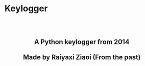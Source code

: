 # Keylogger
<div align="center"><h2><br/><br/>
    A Python keylogger from 2014<br/><br/>Made by Raiyaxi Ziaoi (From the past)
</h2></div>
<br>